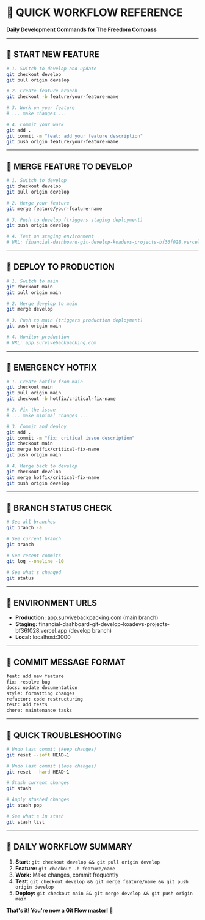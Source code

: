 # 🚀 **QUICK WORKFLOW REFERENCE**

**Daily Development Commands for The Freedom Compass**

---

## 🎯 **START NEW FEATURE**

```bash
# 1. Switch to develop and update
git checkout develop
git pull origin develop

# 2. Create feature branch
git checkout -b feature/your-feature-name

# 3. Work on your feature
# ... make changes ...

# 4. Commit your work
git add .
git commit -m "feat: add your feature description"
git push origin feature/your-feature-name
```

---

## 🎯 **MERGE FEATURE TO DEVELOP**

```bash
# 1. Switch to develop
git checkout develop
git pull origin develop

# 2. Merge your feature
git merge feature/your-feature-name

# 3. Push to develop (triggers staging deployment)
git push origin develop

# 4. Test on staging environment
# URL: financial-dashboard-git-develop-koadevs-projects-bf36f028.vercel.app
```

---

## 🎯 **DEPLOY TO PRODUCTION**

```bash
# 1. Switch to main
git checkout main
git pull origin main

# 2. Merge develop to main
git merge develop

# 3. Push to main (triggers production deployment)
git push origin main

# 4. Monitor production
# URL: app.survivebackpacking.com
```

---

## 🎯 **EMERGENCY HOTFIX**

```bash
# 1. Create hotfix from main
git checkout main
git pull origin main
git checkout -b hotfix/critical-fix-name

# 2. Fix the issue
# ... make minimal changes ...

# 3. Commit and deploy
git add .
git commit -m "fix: critical issue description"
git checkout main
git merge hotfix/critical-fix-name
git push origin main

# 4. Merge back to develop
git checkout develop
git merge hotfix/critical-fix-name
git push origin develop
```

---

## 🎯 **BRANCH STATUS CHECK**

```bash
# See all branches
git branch -a

# See current branch
git branch

# See recent commits
git log --oneline -10

# See what's changed
git status
```

---

## 🎯 **ENVIRONMENT URLS**

- **Production:** app.survivebackpacking.com (main branch)
- **Staging:** financial-dashboard-git-develop-koadevs-projects-bf36f028.vercel.app (develop branch)
- **Local:** localhost:3000

---

## 🎯 **COMMIT MESSAGE FORMAT**

```bash
feat: add new feature
fix: resolve bug
docs: update documentation
style: formatting changes
refactor: code restructuring
test: add tests
chore: maintenance tasks
```

---

## 🎯 **QUICK TROUBLESHOOTING**

```bash
# Undo last commit (keep changes)
git reset --soft HEAD~1

# Undo last commit (lose changes)
git reset --hard HEAD~1

# Stash current changes
git stash

# Apply stashed changes
git stash pop

# See what's in stash
git stash list
```

---

## 🎯 **DAILY WORKFLOW SUMMARY**

1. **Start:** `git checkout develop && git pull origin develop`
2. **Feature:** `git checkout -b feature/name`
3. **Work:** Make changes, commit frequently
4. **Test:** `git checkout develop && git merge feature/name && git push origin develop`
5. **Deploy:** `git checkout main && git merge develop && git push origin main`

**That's it! You're now a Git Flow master!** 🚀
